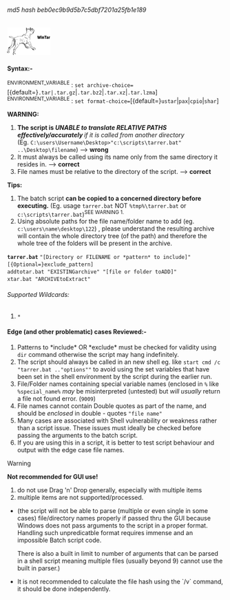 ###### md5 hash beb0ec9b9d5b7c5dbf7201a25fb1e189<br>
<img src="wintar.png" width=100>

#### Syntax:-
<SUP>ENVIRONMENT_VARIABLE</SUP> : `set archive-choice=`[{default=}`.tar|.tar.gz`|`.tar.bz2`|`.tar.xz`|`.tar.lzma`]<br>
<SUP>ENVIRONMENT_VARIABLE</SUP> : `set format-choice=`[{default=}`ustar`|`pax`|`cpio`|`shar`]

<B>WARNING:
1. The script is *UNABLE to translate RELATIVE PATHS effectively/accurately* </b>*if it is called from another directory*<br> (Eg. `C:\users\Username\Desktop>"c:\scripts\tarrer.bat" ..\Desktop\filename`) --> <b>wrong</b>
2. It must always be called using its name only from the same directory it resides in.   --> <b>correct</b><br>
3. File names must be relative to the directory of the script. --> <b>correct</b>

<b>Tips:</b>
1. The batch script <b>can be copied to a concerned directory before executing.</b> (Eg. usage `tarrer.bat` NOT `%tmp%\tarrer.bat` or `c:\scripts\tarrer.bat`)<sup>SEE WARNING 1.</SUP>
2. Using absolute paths for the file name/folder name to add (eg. `c:\users\name\desktop\122`) , please understand the resulting archive will contain the whole directory tree (of the path) and therefore the whole tree of the folders will be present in the archive.

<b>`tarrer.bat`</b> `"[Directory or FILENAME or *pattern* to include]"` `[{Optional=}exclude_pattern]`<br>
`addtotar.bat "EXISTINGarchive" "[file or folder toADD]"`<br>
`xtar.bat "ARCHIVEtoExtract"`

###### Supported Wildcards:
1. `*`

#### Edge (and other problematic) cases Reviewed:-
1. Patterns to \*include\* OR \*exclude\* must be checked for validity using `dir` command otherwise the script may hang indefinitely.
2. The script should always be called in an new shell eg. like `start cmd /c "tarrer.bat .."options""` to avoid using the set variables that have been set in the shell environment by the script during the earlier run.
3. File/Folder names containing special variable names (enclosed in `%` like `%special_name%` *may* be misinterpreted (untested) but *will usually* return a file not found error. (`9009`)
4. File names cannot contain Double quotes as part of the name, and should be *enclosed* in double - quotes `"file name"`
5. Many cases are associated with Shell vulnerability or weakness rather than a script issue. These issues must ideally be checked before passing the arguments to the batch script.
6. If you are using this in a script, it is better to test script behaviour and output with the edge case file names.

>[!WARNING]
> <b>Not recommended for GUI use!</b>
>1. do not use Drag 'n' Drop generally, especially with multiple items<br>
>2. multiple items are not supported/processed.<br>
>+ (the script will not be able to parse (multiple or even single in some cases) file/directory names properly if passed thru the GUI because Windows does not pass arguments to the script in a proper format. Handling such unpredicatble format requires immense and an impossible Batch script code. <p>There is also a built in limit to number of arguments that can be parsed in a shell script meaning multiple files (usually beyond 9) cannot use the built in parser.)
>+ <p>It is not recommended to calculate the file hash using the `/v` command, it should be done independently.
